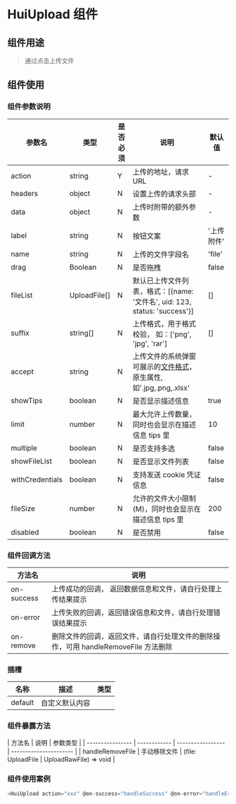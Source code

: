 # HuiUpload 组件

## 组件用途

> 通过点击上传文件

## 组件使用

### 组件参数说明

| 参数名          | 类型         | 是否必须 | 说明                                                                                                                                            | 默认值     |
| --------------- | ------------ | -------- | ----------------------------------------------------------------------------------------------------------------------------------------------- | ---------- |
| action          | string       | Y        | 上传的地址，请求 URL                                                                                                                            | -          |
| headers         | object       | N        | 设置上传的请求头部                                                                                                                              | -          |
| data            | object       | N        | 上传时附带的额外参数                                                                                                                            | -          |
| label           | string       | N        | 按钮文案                                                                                                                                        | '上传附件' |
| name            | string       | N        | 上传的文件字段名                                                                                                                                | 'file'     |
| drag            | Boolean      | N        | 是否拖拽                                                                                                                                        | false      |
| fileList        | UploadFile[] | N        | 默认已上传文件列表，格式：[{name: '文件名', uid: 123, status: 'success'}]                                                                       | []         |
| suffix          | string[]     | N        | 上传格式，用于格式校验， 如：['png', 'jpg', 'rar']                                                                                              | []         |
| accept          | string       | N        | 上传文件的系统弹窗可展示的[文件格式](https://developer.mozilla.org/en-US/docs/Web/HTML/Element/input#attr-accept)，原生属性,如'.jpg,.png,.xlsx' |            |
| showTips        | boolean      | N        | 是否显示描述信息                                                                                                                                | true       |
| limit           | number       | N        | 最大允许上传数量，同时也会显示在描述信息 tips 里                                                                                                | 10         |
| multiple        | boolean      | N        | 是否支持多选                                                                                                                                    | false      |
| showFileList    | boolean      | N        | 是否显示文件列表                                                                                                                                | false      |
| withCredentials | boolean      | N        | 支持发送 cookie 凭证信息                                                                                                                        | false      |
| fileSize        | number       | N        | 允许的文件大小限制(M)，同时也会显示在描述信息 tips 里                                                                                           | 200        |
| disabled        | boolean      | N        | 是否禁用                                                                                                                                        | false      |

### 组件回调方法

| 方法名     | 说明                                                                               |
| ---------- | ---------------------------------------------------------------------------------- |
| on-success | 上传成功的回调， 返回数据信息和文件，请自行处理上传结果提示                        |
| on-error   | 上传失败的回调，返回错误信息和文件，请自行处理错误结果提示                         |
| on-remove  | 删除文件的回调，返回文件，请自行处理文件的删除操作，可用 handleRemoveFile 方法删除 |

### 插槽

| 名称    | 描述           | 类型 |
| ------- | -------------- | ---- |
| default | 自定义默认内容 |      |

### 组件暴露方法

| 方法名           | 说明         | 参数类型          |
| ---------------- | ------------ | ----------------- | ---------------------- |
| handleRemoveFile | 手动移除文件 | (file: UploadFile | UploadRawFile) => void |

### 组件使用案例

```js
<HuiUpload action="xxx" @on-success="handleSuccess" @on-error="handleError" />
```
